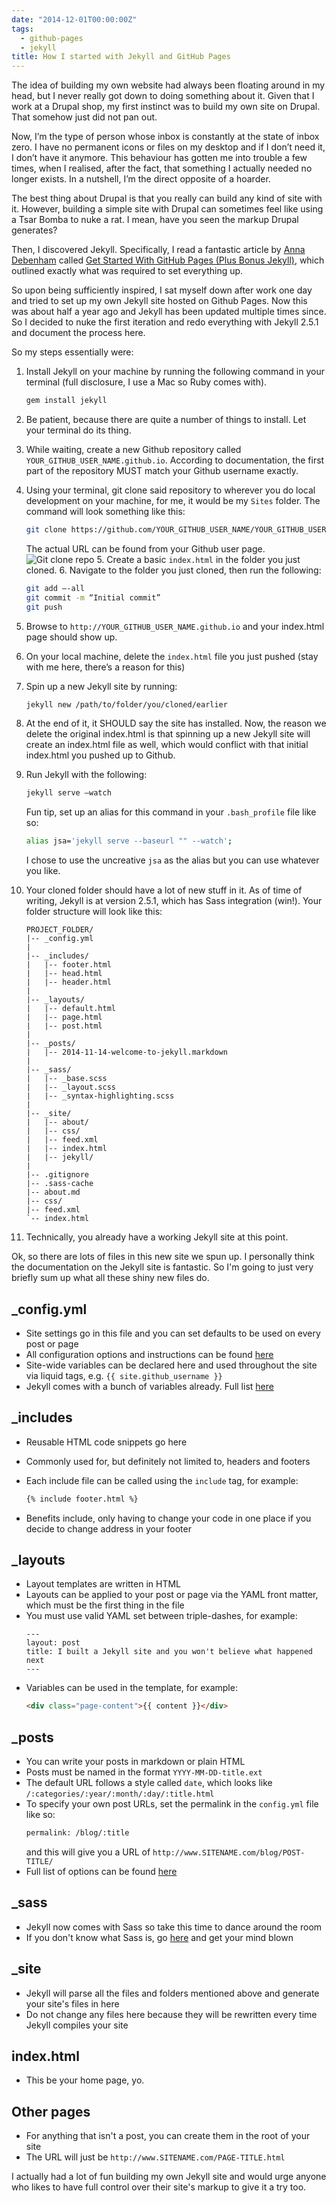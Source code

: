 ```yaml
---
date: "2014-12-01T00:00:00Z"
tags:
  - github-pages
  - jekyll
title: How I started with Jekyll and GitHub Pages
---
```


The idea of building my own website had always been floating around in my head, but I never really got down to doing something about it. Given that I work at a Drupal shop, my first instinct was to build my own site on Drupal. That somehow just did not pan out.

Now, I’m the type of person whose inbox is constantly at the state of inbox zero. I have no permanent icons or files on my desktop and if I don’t need it, I don’t have it anymore. This behaviour has gotten me into trouble a few times, when I realised, after the fact, that something I actually needed no longer exists. In a nutshell, I’m the direct opposite of a hoarder.

The best thing about Drupal is that you really can build any kind of site with it. However, building a simple site with Drupal can sometimes feel like using a Tsar Bomba to nuke a rat. I mean, have you seen the markup Drupal generates?

Then, I discovered Jekyll. Specifically, I read a fantastic article by [Anna Debenham](http://maban.co.uk/) called [Get Started With GitHub Pages (Plus Bonus Jekyll)](http://24ways.org/2013/get-started-with-github-pages/), which outlined exactly what was required to set everything up.

So upon being sufficiently inspired, I sat myself down after work one day and tried to set up my own Jekyll site hosted on Github Pages. Now this was about half a year ago and Jekyll has been updated multiple times since. So I decided to nuke the first iteration and redo everything with Jekyll 2.5.1 and document the process here.

So my steps essentially were:

1. Install Jekyll on your machine by running the following command in your terminal (full disclosure, I use a Mac so Ruby comes with).

   ```bash
   gem install jekyll
   ```

2. Be patient, because there are quite a number of things to install. Let your terminal do its thing.
3. While waiting, create a new Github repository called `YOUR_GITHUB_USER_NAME.github.io`. According to documentation, the first part of the repository MUST match your Github username exactly.
4. Using your terminal, git clone said repository to wherever you do local development on your machine, for me, it would be my `Sites` folder. The command will look something like this:

   ```bash
   git clone https://github.com/YOUR_GITHUB_USER_NAME/YOUR_GITHUB_USER_NAME.github.io.git
   ```

   The actual URL can be found from your Github user page.
   ![Git clone repo](/images/posts/github-jekyll/github.jpg) 5. Create a basic `index.html` in the folder you just cloned. 6. Navigate to the folder you just cloned, then run the following:

   ```bash
   git add –-all
   git commit -m “Initial commit”
   git push
   ```

5. Browse to `http://YOUR_GITHUB_USER_NAME.github.io` and your index.html page should show up.
6. On your local machine, delete the `index.html` file you just pushed (stay with me here, there’s a reason for this)
7. Spin up a new Jekyll site by running:

   ```bash
   jekyll new /path/to/folder/you/cloned/earlier
   ```

8. At the end of it, it SHOULD say the site has installed. Now, the reason we delete the original index.html is that spinning up a new Jekyll site will create an index.html file as well, which would conflict with that initial index.html you pushed up to Github.
9. Run Jekyll with the following:

   ```bash
   jekyll serve –watch
   ```

   Fun tip, set up an alias for this command in your `.bash_profile` file like so:

   ```bash
   alias jsa='jekyll serve --baseurl "" --watch';
   ```

   I chose to use the uncreative `jsa` as the alias but you can use whatever you like.

10. Your cloned folder should have a lot of new stuff in it. As of time of writing, Jekyll is at version 2.5.1, which has Sass integration (win!). Your folder structure will look like this:
    ```
    PROJECT_FOLDER/
    |-- _config.yml
    |
    |-- _includes/
    |   |-- footer.html
    |   |-- head.html
    |   |-- header.html
    |
    |-- _layouts/
    |   |-- default.html
    |   |-- page.html
    |   |-- post.html
    |
    |-- _posts/
    |   |-- 2014-11-14-welcome-to-jekyll.markdown
    |
    |-- _sass/
    |   |-- _base.scss
    |   |-- _layout.scss
    |   |-- _syntax-highlighting.scss
    |
    |-- _site/
    |   |-- about/
    |   |-- css/
    |   |-- feed.xml
    |   |-- index.html
    |   |-- jekyll/
    |
    |-- .gitignore
    |-- .sass-cache
    |-- about.md
    |-- css/
    |-- feed.xml
    `-- index.html
    ```
11. Technically, you already have a working Jekyll site at this point.

Ok, so there are lots of files in this new site we spun up. I personally think the documentation on the Jekyll site is fantastic. So I'm going to just very briefly sum up what all these shiny new files do.

## \_config.yml

- Site settings go in this file and you can set defaults to be used on every post or page
- All configuration options and instructions can be found [here](http://jekyllrb.com/docs/configuration/)
- Site-wide variables can be declared here and used throughout the site via liquid tags, e.g. `{{ site.github_username }}`
- Jekyll comes with a bunch of variables already. Full list [here](http://jekyllrb.com/docs/variables/)

## \_includes

- Reusable HTML code snippets go here
- Commonly used for, but definitely not limited to, headers and footers
- Each include file can be called using the `include` tag, for example:

  ```markdown
  {% include footer.html %}
  ```

- Benefits include, only having to change your code in one place if you decide to change address in your footer

## \_layouts

- Layout templates are written in HTML
- Layouts can be applied to your post or page via the YAML front matter, which must be the first thing in the file
- You must use valid YAML set between triple-dashes, for example:
  ```
  ---
  layout: post
  title: I built a Jekyll site and you won't believe what happened next
  ---
  ```
- Variables can be used in the template, for example:
  ```html
  <div class="page-content">{{ content }}</div>
  ```

## \_posts

- You can write your posts in markdown or plain HTML
- Posts must be named in the format `YYYY-MM-DD-title.ext`
- The default URL follows a style called `date`, which looks like `/:categories/:year/:month/:day/:title.html`
- To specify your own post URLs, set the permalink in the `config.yml` file like so:
  ```html
  permalink: /blog/:title
  ```
  and this will give you a URL of `http://www.SITENAME.com/blog/POST-TITLE/`
- Full list of options can be found [here](http://jekyllrb.com/docs/permalinks/)

## \_sass

- Jekyll now comes with Sass so take this time to dance around the room
- If you don't know what Sass is, go [here](http://sass-lang.com/) and get your mind blown

## \_site

- Jekyll will parse all the files and folders mentioned above and generate your site's files in here
- Do not change any files here because they will be rewritten every time Jekyll compiles your site

## index.html

- This be your home page, yo.

## Other pages

- For anything that isn't a post, you can create them in the root of your site
- The URL will just be `http://www.SITENAME.com/PAGE-TITLE.html`

I actually had a lot of fun building my own Jekyll site and would urge anyone who likes to have full control over their site's markup to give it a try too.
